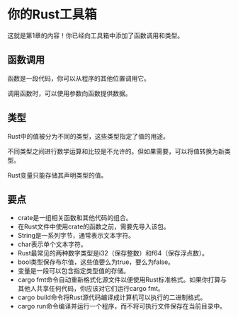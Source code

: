 # 你的Rust工具箱

这就是第1章的内容！你已经向工具箱中添加了函数调用和类型。

## 函数调用

函数是一段代码，你可以从程序的其他位置调用它。

调用函数时，可以使用参数向函数提供数据。

## 类型

Rust中的值被分为不同的类型，这些类型指定了值的用途。

不同类型之间进行数学运算和比较是不允许的。但如果需要，可以将值转换为新类型。

Rust变量只能存储其声明类型的值。

## 要点

- crate是一组相关函数和其他代码的组合。
- 在Rust文件中使用crate的函数之前，需要先导入该包。
- String是一系列字节，通常表示文本字符。
- char表示单个文本字符。
- Rust最常见的两种数字类型是i32（保存整数）和f64（保存浮点数）。
- bool类型保存布尔值，这些值要么为true，要么为false。
- 变量是一段可以包含指定类型值的存储。
- cargo fmt命令自动重新格式化源文件以便使用Rust标准格式。如果你打算与其他人共享任何代码，你应该对它们运行cargo fmt。
- cargo build命令将Rust源代码编译成计算机可以执行的二进制格式。
- cargo run命令编译并运行一个程序，而不将可执行文件保存在当前目录中。
